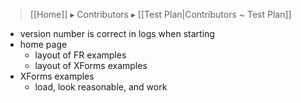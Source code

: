 > [[Home]] ▸ Contributors ▸ [[Test Plan|Contributors ~ Test Plan]]

- version number is correct in logs when starting
- home page
  - layout of FR examples
  - layout of XForms examples
- XForms examples
  - load, look reasonable, and work